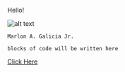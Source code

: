 Hello! 

![alt text](https://github.githubassets.com/images/icons/emoji/octocat.png)

`Marlon A. Galicia Jr.`

`blocks of code will be written here`

[Click Here](https://jayrgal.github.io)

